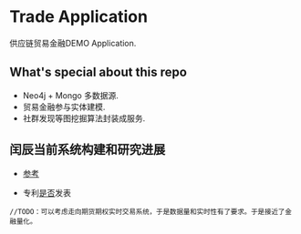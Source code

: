 Trade Application
==========================

供应链贸易金融DEMO Application.

## What's special about this repo

+ Neo4j + Mongo 多数据源.
+ 贸易金融参与实体建模.
+ 社群发现等图挖掘算法封装成服务.

## 闰辰当前系统构建和研究进展 

  + [参考](http://www.finrunchain.com/html/supply_chain.html)
  
  + 专利[是否]()发表
 
```
//TODO：可以考虑走向期货期权实时交易系统，于是数据量和实时性有了要求。于是接近了金融量化。
```

